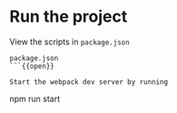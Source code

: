# Run the project

View the scripts in `package.json`

```
package.json
```{{open}}

Start the webpack dev server by running
```
npm run start
```{{execute}}
